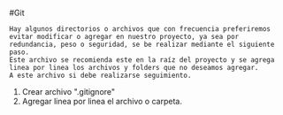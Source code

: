 #Git 

	Hay algunos directorios o archivos que con frecuencia preferiremos evitar modificar o agregar en nuestro proyecto, ya sea por redundancia, peso o seguridad, se be realizar mediante el siguiente paso.
	Este archivo se recomienda este en la raíz del proyecto y se agrega linea por linea los archivos y folders que no deseamos agregar.
	A este archivo si debe realizarse seguimiento.

1. Crear archivo ".gitignore"
2. Agregar linea por linea el archivo o carpeta.